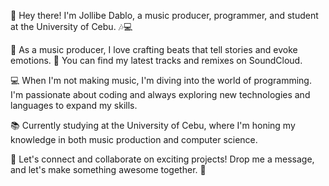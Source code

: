 👋 Hey there! I'm Jollibe Dablo, a music producer, programmer, and student at the University of Cebu. 🎶💻

🎹 As a music producer, I love crafting beats that tell stories and evoke emotions. 🎵 You can find my latest tracks and remixes on SoundCloud.

💻 When I'm not making music, I'm diving into the world of programming. I'm passionate about coding and always exploring new technologies and languages to expand my skills.

📚 Currently studying at the University of Cebu, where I'm honing my knowledge in both music production and computer science.

🌟 Let's connect and collaborate on exciting projects! Drop me a message, and let's make something awesome together. 🚀
